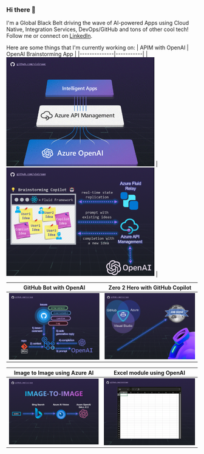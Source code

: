 ### Hi there 👋

I'm a Global Black Belt driving the wave of AI-powered Apps using Cloud Native, Integration Services, DevOps/GitHub and tons of other cool tech!
Follow me or connect on [LinkedIn](https://www.linkedin.com/in/vieira/).

Here are some things that I'm currently working on:
| APIM with OpenAI   | OpenAI Brainstorming App     |
|--------------|-----------|
| [<img width="390" src="https://github.com/vieiraae/vieiraae/blob/main/media/APIM+AzureOpenAI.gif?raw=true">](https://aka.ms/ai-gateway) | [<img width="390" src="https://github.com/vieiraae/OpenAIBrainstorming/raw/main/brainstorming-copilot.gif">](https://github.com/vieiraae/OpenAIBrainstorming) |

| GitHub Bot with OpenAI   | Zero 2 Hero with GitHub Copilot |
|--------------|-----------|
| [<img width="390" src="https://github.com/vieiraae/github-with-openai/raw/main/flow.gif">](https://github.com/vieiraae/github-with-openai) | [<img width="390" src="https://github.com/vieiraae/vieiraae/blob/main/media/zero2hero.gif?raw=true">](https://github.com/Azure-Samples/zero2hero) |

| Image to Image using Azure AI | Excel module using OpenAI |
|--------------|-----------|
| [<img width="390" src="https://github.com/vieiraae/image-to-image/raw/main/image-to-image.gif">](https://github.com/vieiraae/image-to-image) | [<img width="390" src="https://github.com/vieiraae/Excel-with-OpenAI/raw/main/images/Excel-with-OpenAI.gif">](https://github.com/vieiraae/Excel-with-OpenAI) |


<!--
**vieiraae/vieiraae** is a ✨ _special_ ✨ repository because its `README.md` (this file) appears on your GitHub profile.

Here are some ideas to get you started:

- 🔭 I’m currently working on ...
- 🌱 I’m currently learning ...
- 👯 I’m looking to collaborate on ...
- 🤔 I’m looking for help with ...
- 💬 Ask me about ...
- 📫 How to reach me: ...
- 😄 Pronouns: ...
- ⚡ Fun fact: ...
-->
